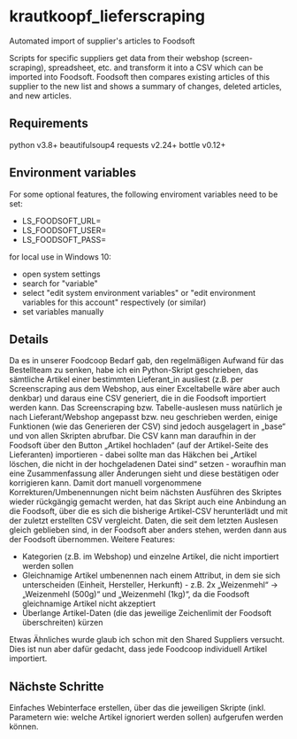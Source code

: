 # krautkoopf_lieferscraping
Automated import of supplier's articles to Foodsoft

Scripts for specific suppliers get data from their webshop (screen-scraping), spreadsheet, etc. and transform it into a CSV which can be imported into Foodsoft. Foodsoft then compares existing articles of this supplier to the new list and shows a summary of changes, deleted articles, and new articles.

## Requirements
python v3.8+
beautifulsoup4
requests v2.24+
bottle v0.12+

## Environment variables
For some optional features, the following enviroment variables need to be set:
- LS_FOODSOFT_URL=
- LS_FOODSOFT_USER=
- LS_FOODSOFT_PASS=

for local use in Windows 10:

- open system settings
- search for "variable"
- select "edit system environment variables" or "edit environment variables for this account" respectively (or similar)
- set variables manually

## Details
Da es in unserer Foodcoop Bedarf gab, den regelmäßigen Aufwand für das Bestellteam zu senken, habe ich ein Python-Skript geschrieben, das sämtliche Artikel einer bestimmten Lieferant_in ausliest (z.B. per Screenscraping aus dem Webshop, aus einer Exceltabelle wäre aber auch denkbar) und daraus eine CSV generiert, die in die Foodsoft importiert werden kann.
Das Screenscraping bzw. Tabelle-auslesen muss natürlich je nach Lieferant/Webshop angepasst bzw. neu geschrieben werden, einige Funktionen (wie das Generieren der CSV) sind jedoch ausgelagert in „base“ und von allen Skripten abrufbar.
Die CSV kann man daraufhin in der Foodsoft über den Button „Artikel hochladen“ (auf der Artikel-Seite des Lieferanten) importieren - dabei sollte man das Häkchen bei „Artikel löschen, die nicht in der hochgeladenen Datei sind“ setzen - woraufhin man eine Zusammenfassung aller Änderungen sieht und diese bestätigen oder korrigieren kann.
Damit dort manuell vorgenommene Korrekturen/Umbenennungen nicht beim nächsten Ausführen des Skriptes wieder rückgängig gemacht werden, hat das Skript auch eine Anbindung an die Foodsoft, über die es sich die bisherige Artikel-CSV herunterlädt und mit der zuletzt erstellten CSV vergleicht. Daten, die seit dem letzten Auslesen gleich geblieben sind, in der Foodsoft aber anders stehen, werden dann aus der Foodsoft übernommen.
Weitere Features:
* Kategorien (z.B. im Webshop) und einzelne Artikel, die nicht importiert werden sollen
* Gleichnamige Artikel umbenennen nach einem Attribut, in dem sie sich unterscheiden (Einheit, Hersteller, Herkunft) - z.B. 2x „Weizenmehl“ → „Weizenmehl (500g)“ und „Weizenmehl (1kg)“, da die Foodsoft gleichnamige Artikel nicht akzeptiert
* Überlange Artikel-Daten (die das jeweilige Zeichenlimit der Foodsoft überschreiten) kürzen

Etwas Ähnliches wurde glaub ich schon mit den Shared Suppliers versucht. Dies ist nun aber dafür gedacht, dass jede Foodcoop individuell Artikel importiert.

## Nächste Schritte
Einfaches Webinterface erstellen, über das die jeweiligen Skripte (inkl. Parametern wie: welche Artikel ignoriert werden sollen) aufgerufen werden können.